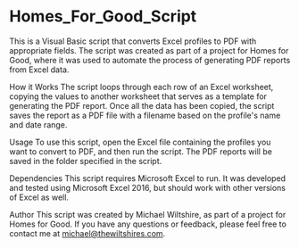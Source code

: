 # Homes_For_Good_Script

This is a Visual Basic script that converts Excel profiles to PDF with appropriate fields. The script was created as part of a project for Homes for Good, where it was used to automate the process of generating PDF reports from Excel data.

How it Works
The script loops through each row of an Excel worksheet, copying the values to another worksheet that serves as a template for generating the PDF report. Once all the data has been copied, the script saves the report as a PDF file with a filename based on the profile's name and date range.

Usage
To use this script, open the Excel file containing the profiles you want to convert to PDF, and then run the script. The PDF reports will be saved in the folder specified in the script.

Dependencies
This script requires Microsoft Excel to run. It was developed and tested using Microsoft Excel 2016, but should work with other versions of Excel as well.

Author
This script was created by Michael Wiltshire, as part of a project for Homes for Good. If you have any questions or feedback, please feel free to contact me at michael@thewiltshires.com.
